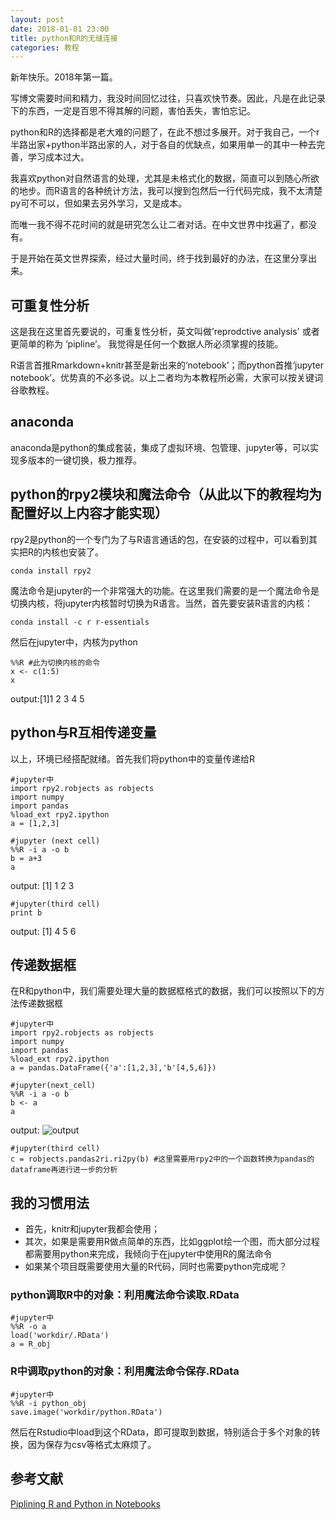 ```yaml
---
layout: post
date: 2018-01-01 23:00
title: python和R的无缝连接
categories: 教程
---
```


新年快乐。2018年第一篇。

写博文需要时间和精力，我没时间回忆过往，只喜欢快节奏。因此，凡是在此记录下的东西，一定是百思不得其解的问题，害怕丢失，害怕忘记。

python和R的选择都是老大难的问题了，在此不想过多展开。对于我自己，一个r半路出家+python半路出家的人，对于各自的优缺点，如果用单一的其中一种去完善，学习成本过大。

我喜欢python对自然语言的处理，尤其是未格式化的数据，简直可以到随心所欲的地步。而R语言的各种统计方法，我可以搜到包然后一行代码完成，我不太清楚py可不可以，但如果去另外学习，又是成本。

而唯一我不得不花时间的就是研究怎么让二者对话。在中文世界中找遍了，都没有。

于是开始在英文世界探索，经过大量时间，终于找到最好的办法，在这里分享出来。

## 可重复性分析

这是我在这里首先要说的，可重复性分析，英文叫做’reprodctive analysis' 或者更简单的称为 ‘pipline’。 我觉得是任何一个数据人所必须掌握的技能。

R语言首推Rmarkdown+knitr甚至是新出来的‘notebook’；而python首推‘jupyter notebook’。优势真的不必多说。以上二者均为本教程所必需，大家可以按关键词谷歌教程。

## anaconda

anaconda是python的集成套装，集成了虚拟环境、包管理、jupyter等，可以实现多版本的一键切换，极力推荐。

## python的rpy2模块和魔法命令（从此以下的教程均为配置好以上内容才能实现）

rpy2是python的一个专门为了与R语言通话的包，在安装的过程中，可以看到其实把R的内核也安装了。

``` terminal中
conda install rpy2
```

魔法命令是jupyter的一个非常强大的功能。在这里我们需要的是一个魔法命令是切换内核，将jupyter内核暂时切换为R语言。当然，首先要安装R语言的内核：

``` terminal中
conda install -c r r-essentials
```
然后在jupyter中，内核为python

``` jupyter
%%R #此为切换内核的命令
x <- c(1:5)
x
```

output:[1]1 2 3 4 5

## python与R互相传递变量

以上，环境已经搭配就绪。首先我们将python中的变量传递给R

```
#jupyter中
import rpy2.robjects as robjects
import numpy
import pandas
%load_ext rpy2.ipython
a = [1,2,3]
```

```
#jupyter (next cell)
%%R -i a -o b
b = a+3
a
```
output: [1] 1 2 3

```
#jupyter(third cell)
print b
```
output: [1] 4 5 6

## 传递数据框

在R和python中，我们需要处理大量的数据框格式的数据，我们可以按照以下的方法传递数据框

```
#jupyter中
import rpy2.robjects as robjects
import numpy
import pandas
%load_ext rpy2.ipython
a = pandas.DataFrame({'a':[1,2,3],'b'[4,5,6]})
```

```jupyter(next_cell)
#jupyter(next_cell)
%%R -i a -o b
b <- a
a
```
output: ![output](http://ocmk8pdgu.bkt.clouddn.com/9c9036a1021ca96286674f58151eb154.png)


```
#jupyter(third cell)
c = robjects.pandas2ri.ri2py(b) #这里需要用rpy2中的一个函数转换为pandas的dataframe再进行进一步的分析
```

## 我的习惯用法

- 首先，knitr和jupyter我都会使用；
- 其次，如果是需要用R做点简单的东西，比如ggplot绘一个图，而大部分过程都需要用python来完成，我倾向于在jupyter中使用R的魔法命令
- 如果某个项目既需要使用大量的R代码，同时也需要python完成呢？

### python调取R中的对象：利用魔法命令读取.RData

```
#jupyter中
%%R -o a
load('workdir/.RData')
a = R_obj
```

### R中调取python的对象：利用魔法命令保存.RData

```
#jupyter中
%%R -i python_obj
save.image('workdir/python.RData')
```

然后在Rstudio中load到这个RData，即可提取到数据，特别适合于多个对象的转换，因为保存为csv等格式太麻烦了。

## 参考文献

[Piplining R and Python in Notebooks](http://blog.revolutionanalytics.com/2016/01/pipelining-r-python.html)
